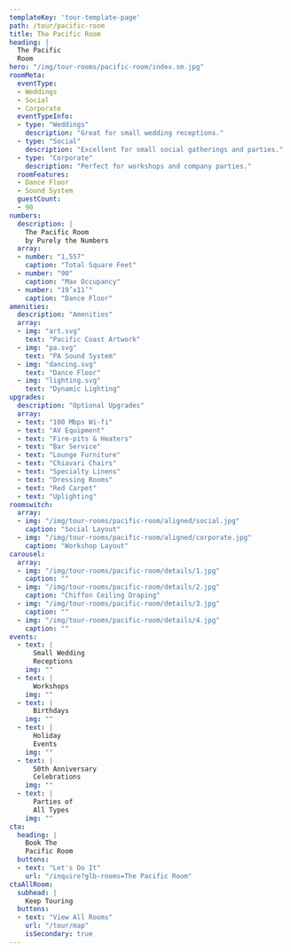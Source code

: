 ```yaml
---
templateKey: 'tour-template-page'
path: /tour/pacific-room
title: The Pacific Room
heading: |
  The Pacific
  Room
hero: "/img/tour-rooms/pacific-room/index.sm.jpg"
roomMeta:
  eventType:
  - Weddings
  - Social
  - Corporate
  eventTypeInfo:
  - type: "Weddings"
    description: "Great for small wedding receptions."
  - type: "Social"
    description: "Excellent for small social gatherings and parties."
  - type: "Corporate"
    description: "Perfect for workshops and company parties."
  roomFeatures:
  - Dance Floor
  - Sound System
  guestCount:
  - 90
numbers:
  description: |
    The Pacific Room
    by Purely the Numbers
  array:
  - number: "1,557"
    caption: "Total Square Feet"
  - number: "90"
    caption: "Max Occupancy"
  - number: "19’x11’"
    caption: "Dance Floor"
amenities:
  description: "Amenities"
  array:
  - img: "art.svg"
    text: "Pacific Coast Artwork"
  - img: "pa.svg"
    text: "PA Sound System"
  - img: "dancing.svg"
    text: "Dance Floor"
  - img: "lighting.svg"
    text: "Dynamic Lighting"
upgrades:
  description: "Optional Upgrades"
  array:
  - text: "100 Mbps Wi-fi"
  - text: "AV Equipment"
  - text: "Fire-pits & Heaters"
  - text: "Bar Service"
  - text: "Lounge Furniture"
  - text: "Chiavari Chairs"
  - text: "Specialty Linens"
  - text: "Dressing Rooms"
  - text: "Red Carpet"
  - text: "Uplighting"
roomswitch:
  array:
  - img: "/img/tour-rooms/pacific-room/aligned/social.jpg"
    caption: "Social Layout"
  - img: "/img/tour-rooms/pacific-room/aligned/corporate.jpg"
    caption: "Workshop Layout"
carousel:
  array:
  - img: "/img/tour-rooms/pacific-room/details/1.jpg"
    caption: ""
  - img: "/img/tour-rooms/pacific-room/details/2.jpg"
    caption: "Chiffon Ceiling Draping"
  - img: "/img/tour-rooms/pacific-room/details/3.jpg"
    caption: ""
  - img: "/img/tour-rooms/pacific-room/details/4.jpg"
    caption: ""
events:
  - text: |
      Small Wedding
      Receptions
    img: ""
  - text: |
      Workshops
    img: ""
  - text: |
      Birthdays
    img: ""
  - text: |
      Holiday
      Events
    img: ""
  - text: |
      50th Anniversary
      Celebrations
    img: ""
  - text: |
      Parties of
      All Types
    img: ""
cta:
  heading: |
    Book The
    Pacific Room
  buttons:
  - text: "Let's Do It"
    url: "/inquire?glb-rooms=The Pacific Room"
ctaAllRoom:
  subhead: |
    Keep Touring
  buttons:
  - text: "View All Rooms"
    url: "/tour/map"
    isSecondary: true
---
```

